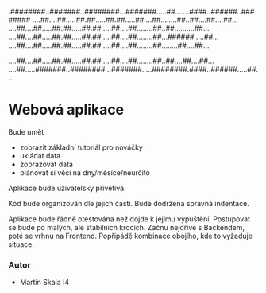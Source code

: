 .########..#######..########...#######.....##.......####..######..########
....##....##.....##.##.....##.##.....##....##........##..##....##....##...
....##....##.....##.##.....##.##.....##....##........##..##..........##...
....##....##.....##.##.....##.##.....##....##........##...######.....##...
....##....##.....##.##.....##.##.....##....##........##........##....##...

....##....##.....##.##.....##.##.....##....##........##..##....##....##...
....##.....#######..########...#######.....########.####..######.....##...
                                    
                                    
   
# Webová aplikace                                                                   
Bude umět
- zobrazit základní tutoriál pro nováčky
- ukládat data
- zobrazovat data
- plánovat si věci na dny/měsíce/neurčito

Aplikace bude uživatelsky přívětivá.

Kód bude organizován dle jejich části.
Bude dodržena správná indentace.

Aplikace bude řádně otestována než dojde k jejímu vypuštění.
Postupovat se bude po malých, ale stabilních krocích.
Začnu nejdříve s Backendem, poté se vrhnu na Frontend. Popřipádě kombinace obojího, kde to vyžaduje situace.

### Autor
- Martin Skala I4
